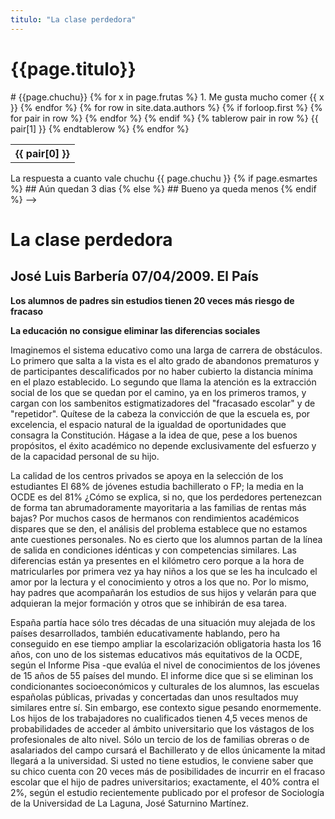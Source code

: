```yaml
---
titulo: "La clase perdedora"
---
```





# {{page.titulo}}

<!-->
# {{page.chuchu}}

{% for x in page.frutas %}
1. Me gusta mucho comer {{ x }}

{% endfor %}

<!-- {{ site.data.authors }}-->

<!-->
<table>
  {% for row in site.data.authors %}
    {% if forloop.first %}
    <tr>
      {% for pair in row %}
        <th>{{ pair[0] }}</th>
      {% endfor %}
    </tr>
    {% endif %}
  
   {% tablerow pair in row %}
      {{ pair[1] }}
    {% endtablerow %}
  {% endfor %}
</table>


La respuesta a cuanto vale chuchu  {{ page.chuchu }}

{% if page.esmartes %}
## Aún quedan 3 dias

{% else %}
 ## Bueno ya queda menos

{% endif %} -->

# La clase perdedora
## José Luis Barbería 07/04/2009. El País


**Los alumnos de padres sin estudios tienen 20 veces más riesgo de fracaso**


**La educación no consigue eliminar las diferencias sociales**



Imaginemos el sistema educativo como una larga de carrera de obstáculos. Lo primero que salta a la vista es el alto grado de abandonos prematuros y de participantes descalificados por no haber cubierto la distancia mínima en el plazo establecido. Lo segundo que llama la atención es la extracción social de los que se quedan por el camino, ya en los primeros tramos, y cargan con los sambenitos estigmatizadores del "fracasado escolar" y de "repetidor". Quítese de la cabeza la convicción de que la escuela es, por excelencia, el espacio natural de la igualdad de oportunidades que consagra la Constitución. Hágase a la idea de que, pese a los buenos propósitos, el éxito académico no depende exclusivamente del esfuerzo y de la capacidad personal de su hijo.



La calidad de los centros privados se apoya en la selección de los estudiantes El 68% de jóvenes estudia bachillerato o FP; la media en la OCDE es del 81%
¿Cómo se explica, si no, que los perdedores pertenezcan de forma tan abrumadoramente mayoritaria a las familias de rentas más bajas? Por muchos casos de hermanos con rendimientos académicos dispares que se den, el análisis del problema establece que no estamos ante cuestiones personales. No es cierto que los alumnos partan de la línea de salida en condiciones idénticas y con competencias similares. Las diferencias están ya presentes en el kilómetro cero porque a la hora de matricularles por primera vez ya hay niños a los que se les ha inculcado el amor por la lectura y el conocimiento y otros a los que no. Por lo mismo, hay padres que acompañarán los estudios de sus hijos y velarán para que adquieran la mejor formación y otros que se inhibirán de esa tarea.



España partía hace sólo tres décadas de una situación muy alejada de los países desarrollados, también educativamente hablando, pero ha conseguido en ese tiempo ampliar la escolarización obligatoria hasta los 16 años, con uno de los sistemas educativos más equitativos de la OCDE, según el Informe Pisa -que evalúa el nivel de conocimientos de los jóvenes de 15 años de 55 países del mundo. El informe dice que si se eliminan los condicionantes socioeconómicos y culturales de los alumnos, las escuelas españolas públicas, privadas y concertadas dan unos resultados muy similares entre sí. Sin embargo, ese contexto sigue pesando enormemente. Los hijos de los trabajadores no cualificados tienen 4,5 veces menos de probabilidades de acceder al ámbito universitario que los vástagos de los profesionales de alto nivel. Sólo un tercio de los de familias obreras o de asalariados del campo cursará el Bachillerato y de ellos únicamente la mitad llegará a la universidad. Si usted no tiene estudios, le conviene saber que su chico cuenta con 20 veces más de posibilidades de incurrir en el fracaso escolar que el hijo de padres universitarios; exactamente, el 40% contra el 2%, según el estudio recientemente publicado por el profesor de Sociología de la Universidad de La Laguna, José Saturnino Martínez. 




